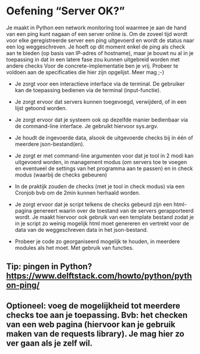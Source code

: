 # Oefening “Server OK?”
Je maakt in Python een network monitoring tool waarmee je aan de hand van een
ping kunt nagaan of een server online is. Om de zoveel tijd wordt voor elke
geregistreerde server een ping uitgevoerd en wordt de status naar een log
weggeschreven.
Je hoeft op dit moment enkel de ping als check aan te bieden (op basis van IP-adres
of hostname), maar je bouwt nu al in je toepassing in dat in een latere fase zou
kunnen uitgebreid worden met andere checks
Voor de concrete-implementatie ben je vrij. Probeer te voldoen aan de specificaties
die hier zijn opgelijst. Meer mag ;-)

- Je zorgt voor een interactieve interface via de terminal. De gebruiker kan de
toepassing bedienen via de terminal (input-functie). 
- Je zorgt ervoor dat servers
kunnen toegevoegd, verwijderd, of in een lijst getoond worden.

- Je zorgt ervoor dat je systeem ook op dezelfde manier bedienbaar via de
command-line interface. Je gebruikt hiervoor sys.argv.

- Je houdt de ingevoerde data, alsook de uitgevoerde checks bij in één of
meerdere json-bestand(en).

- Je zorgt er met command-line argumenten voor dat je tool in 2 modi kan
uitgevoerd worden, in management modus (om servers toe te voegen en
eventueel de settings van het programma aan te passen) en in check modus
(waarbij de checks gebeuren)

- In de praktijk zouden de checks (met je tool in check modus) via een Cronjob
bvb om de 2min kunnen herhaald worden.

- Je zorgt ervoor dat je script telkens de checks gebeurd zijn een html-pagina
genereert waarin over de toestand van de servers gerapporteerd wordt. Je
maakt hiervoor ook gebruik van een template bestand zodat je in je script zo
weinig mogelijk html moet genereren en vertrekt voor de data van de
weggeschreven data in het json-bestand.

- Probeer je code zo georganiseerd mogelijk te houden, in meerdere modules als
het moet. Met gebruik van functies.
## Tip: pingen in Python? https://www.delftstack.com/howto/python/python-ping/
## Optioneel: voeg de mogelijkheid tot meerdere checks toe aan je toepassing. Bvb: het checken van een web pagina (hiervoor kan je gebruik maken van de requests library). Je mag hier zo ver gaan als je zelf wil.